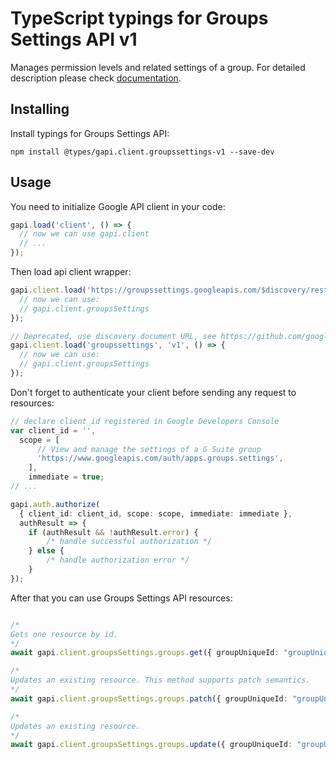 # TypeScript typings for Groups Settings API v1

Manages permission levels and related settings of a group.
For detailed description please check [documentation](https://developers.google.com/google-apps/groups-settings/get_started).

## Installing

Install typings for Groups Settings API:

```
npm install @types/gapi.client.groupssettings-v1 --save-dev
```

## Usage

You need to initialize Google API client in your code:

```typescript
gapi.load('client', () => {
  // now we can use gapi.client
  // ...
});
```

Then load api client wrapper:

```typescript
gapi.client.load('https://groupssettings.googleapis.com/$discovery/rest?version=v1', () => {
  // now we can use:
  // gapi.client.groupsSettings
});
```

```typescript
// Deprecated, use discovery document URL, see https://github.com/google/google-api-javascript-client/blob/master/docs/reference.md#----gapiclientloadname----version----callback--
gapi.client.load('groupssettings', 'v1', () => {
  // now we can use:
  // gapi.client.groupsSettings
});
```

Don't forget to authenticate your client before sending any request to resources:

```typescript
// declare client_id registered in Google Developers Console
var client_id = '',
  scope = [
      // View and manage the settings of a G Suite group
      'https://www.googleapis.com/auth/apps.groups.settings',
    ],
    immediate = true;
// ...

gapi.auth.authorize(
  { client_id: client_id, scope: scope, immediate: immediate },
  authResult => {
    if (authResult && !authResult.error) {
        /* handle successful authorization */
    } else {
        /* handle authorization error */
    }
});
```

After that you can use Groups Settings API resources: <!-- TODO: make this work for multiple namespaces -->

```typescript

/*
Gets one resource by id.
*/
await gapi.client.groupsSettings.groups.get({ groupUniqueId: "groupUniqueId",  });

/*
Updates an existing resource. This method supports patch semantics.
*/
await gapi.client.groupsSettings.groups.patch({ groupUniqueId: "groupUniqueId",  });

/*
Updates an existing resource.
*/
await gapi.client.groupsSettings.groups.update({ groupUniqueId: "groupUniqueId",  });
```
